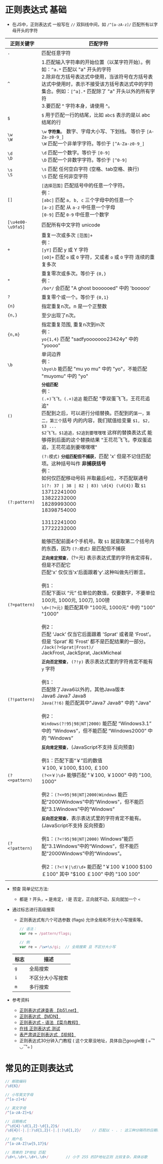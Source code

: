 # 正则表达式 基础
- 在JS中，正则表达式 一般写在 `//` 双斜线中间，如 `/^[a-zA-z]/` 匹配所有以字母开头的字符

|正则关键字|匹配字符|
|----|----|
|`.`|匹配任意字符|
|`^`|1.匹配输入字符串的开始位置（以某字符开始）。例如：`^a.*` 匹配以 "a" 开头的字符 <br> 2.除非在方括号表达式中使用，当该符号在方括号表达式中使用时，表示不接受该方括号表达式中的字符集合。例如：`[^a].*` 匹配除了 "a" 开头以外的所有字符 <br> 3.要匹配 ^ 字符本身，请使用 \^。|
|`$`|`$` 用于匹配一行的结尾，比如 `abc$` 表示的是以 abc 结尾的行|
|`\w`<br>`\W`|`\w` **`字符集`**。 数字、字母大小写、下划线。 等价于 `[A-Za-z0-9_]` <br> `\W` 匹配一个非单字字符。等价于 `[^A-Za-z0-9_]`|
|`\d`<br>`\D`|`\d` 匹配一个数字。等价于 `[0-9]` <br> `\D` 匹配一个非数字字符。等价于 `[^0-9]`|
|`\s`<br>`\S`|`\s` 匹配 任何空白字符 (空格、tab空格、换行) <br> `\S` 匹配 任何非空字符|
|`[]`|`[选择范围]` 匹配括号中的任意一个字符。<br> 例：<br> `[abc]` 匹配 `a, b, c` 三个字母中的任意一个 <br> `[a-z]` 匹配 从 `a-z` 中任意一个字母 <br> `[0-9]` 匹配 `0-9` 中任意一个数字 |
|`[\u4e00-\u9fa5]`|匹配所有中文字符 unicode|
|`+`|重复一次或多次 `[范围]+` <br> 例：<br> `[yY]` 匹配 y 或 Y 字符 <br> `[oO]+`  匹配 `o` 或 `O` 字符，又或者 `o` 或 `O` 字符 连续的重复多次|
|`*`|重复零次或多次。等价于 `{0,}` <br> 例： <br> `/bo*/` 会匹配 "A ghost boooooed" 中的 'booooo'|
|`?`|重复零个或一个。等价于 `{0,1}`|
|`{n}`|指定重复n次。n 是一个正整数|
|`{n,}`|至少出现了n次。|
|`{n,m}`|指定重复范围, 重复n次到m次 <br> 例：<br> `yo{1,4}` 匹配 "sadfyooooooo23424y" 中的 "yoooo"|
|`\b`|单词边界<br>例：<br>`\byo\b` 能匹配 "mu yo mu" 中的 "yo"，不能匹配 "muyomu" 中的 "yo"|
|`()`|**`分组匹配`**<br>例：<br> `(.+)飞飞，(.+)追追` 能匹配 "李双蛋飞飞，王花花追追" <br> 匹配到之后，可以进行分组替换。匹配到的`第一，第二，第三个`括号 内的内容，我们赋值给变量 `$1, $2, $3 ...` <br> `$2飞飞，$1追追，$2追到要嘿嘿嘿` 这样的替换表达式 能够得到后面的这个替换结果 "王花花飞飞，李双蛋追追，王花花追到要嘿嘿嘿"|
|`(?:pattern)`|`(?:模式)` **`分组匹配但不捕获`**，匹配 'x' 但是不记住匹配项。这种括号叫作 **非捕获括号** <br> 例：<br>如何仅匹配移动号码 并取最后4位，不匹配联通号 <br> `1(?: 37 \| 38 \| 82 \| 83) \d{4} (\d{4})` 取 `$1`<br>13712241000<br>13822232000<br>18289993000<br>18398754000<br><br>13112241000<br>17722232000<br><br>能够匹配前面4个手机号。取 `$1` 就是取第二个括号内的东西，因为 `(?:模式)` 是匹配但不捕获|
|`(?=pattern)`|**`正向肯定预查`**，(?=元) 表示表达式里的字符肯定得有，但是不匹配它<br>匹配'x' 仅仅当'x'后面跟着'y'.这种叫做先行断言。<br><br>例1：<br>匹配下面以 “元” 位单位的数值，仅要数字，不要单位<br>100元, 1000元, 100刀, 100镑<br>`\d+(?=元)` 能匹配其中 "100元, 1000元" 中的 "100" "1000"<br><br>例2：<br>匹配 ‘Jack’ 仅当它后面跟着 'Sprat' 或者是 ‘Frost’。但是 ‘Sprat’ 和 ‘Frost’ 都不是匹配结果的一部分。<br>`/Jack(?=Sprat\|Frost)/`<br>JackFrost, JackSprat, JackMicheal|
|`(?!pattern)`|**`正向否定预查`**，`(?!y)` 表示表达式里的字符肯定不能有 `y` 字符<br><br>例1：<br>匹配除了Java6以外的，其他Java版本<br>Java6 Java7 Java8<br>`Java(?!6)` 能匹配其中"Java7 Java8" 中的 "Java"<br><br>例2：<br>`Windows(?!95\|98\|NT\|2000)` 能匹配 “Windows3.1” 中的 “Windows”，但不能匹配 “Windows2000” 中的 “Windows”<br>|
|`(?<=pattern)`|**`反向肯定预查`**，(JavaScript不支持 反向预查)<br><br>例1：匹配下面“￥”后的数值 <br> ￥100, ￥1000, $100, ￡100<br>`(?<=￥)\d+` 能够匹配 "￥100, ￥1000" 中的 "100, 1000"<br><br>例2：`(?<=95\|98\|NT\|2000)Windows` 能匹配“2000Windows”中的“Windows”，但不能匹配“3.1Windows”中的“Windows”|
|`(?<!pattern)`|**`反向否定预查`**，表示表达式里的字符肯定不能有。(JavaScript不支持 反向预查)<br><br>例1：`(?<!95\|98\|NT\|2000)` Windows”能匹配“3.1Windows”中的“Windows”，但不能匹配“2000Windows”中的“Windows”。<br><br>例2：`(?<!￥\|\d)\d+` 能匹配 "￥100 ￥1000 $100 ￡100" 其中 "$100 ￡100" 中的 "100 100"<br>|
|||

- 预查 简单记忆方法:
    - 都是 `?` 开头，`=` 是肯定，`!`是 否定，正向就不动，反向就加一个 `<`

- 通过标志进行高级搜索
    - 正则表达式有六个可选参数 (flags) 允许全局和不分大小写搜索等。
    
        ```js
        // 语法：
        var re = /pattern/flags;

        // 例
        var re = /\w+\s/gi;  // 全局搜索 且 不区分大小写
        ```

    |标志|描述|
    |----|----|
    |`g`|全局搜索|
    |`i`|不区分大小写搜索|
    |`m`|多行搜索|



- 参考资料
    - [正则表达式速查表 【jb51.net】](https://www.jb51.net/shouce/jquery1.82/regexp.html)
    - [正则表达式 【MDN】](https://developer.mozilla.org/zh-CN/docs/Web/JavaScript/Guide/Regular_Expressions)
    - [正则表达式 - 语法 【菜鸟教程】]()
    - [在线 正则表达式 测试](https://tool.oschina.net/regex)
    - [表严肃讲正则表达式 【视频】](http://biaoyansu.com/28.7)
    - 正则表达式30分钟入门教程 ( 这个文章没地址，具体自己google搜 ( ๑乛◡乛๑ )

# 常见的正则表达式
```js
// 邮政编码
/\d{6}/

// 小写英文字母
/^[a-z]+$/

// 英文字母
/^[a-zA-Z]+$/

// 日期格式
/^\d{4}-\d{1,2}-\d{1,2}$/
/\d{4}(-|.|:)\d{1,2}(-|.|:)\d{1,2}/     // 匹配以 - . : 这三种分隔符的日期格式

// 用户名
/^[a-zA-Z]\w{5,17}$/

// 简单的 IP地址 匹配 
/\d+\.\d+\.\d+\.\d+/        // 小于 255 的IP地址正则 比较复杂，具体谷歌
```




<br><br><br>

# 1. 匹配包含指定字符串的内容

在html中，使用正则匹配含有 http://99099jj.com/ 的字符串，并将其 href="" 置为空。
如：
```html
<a data-v-da0d86b6="" href="http://99099jj.com/lottery/LHC/XGLHC" class=""></a>
<td data-v-583c7726=""><a data-v-583c7726="" href="http://99099jj.com/memberCenter/betRecord?lotteryFrom=CTBSC%2FCTBJPK10" class="">更多&gt;&gt;</a></td>
```

解：
`"http://99099jj.com/(\S*)"`

----

- 1.去掉style
    - 解：`style="(.*?)"`

- 2.去掉 `&nbsp;`

- 3.`<span></span>`

- 4.ctrl + j ,压缩html

- 5.去掉 `<p> </p>`

- 6.修改标题"第二条"为h2标签
    - 第.条

```
<span style=";font-family:宋体;font-size:19px"><span style="font-family:宋体">乙方</span></span><span style=";font-family:宋体;font-size:19px"><span style="font-family:宋体">：</span></span><span style=";font-family:宋体;font-size:19px"><span style="font-family:宋体">广州他她文化传播有限公司</span></span>
```
# 非贪婪模式
  - 加了问号后，则启动非贪婪模式
  - `style="(.+?)"`
